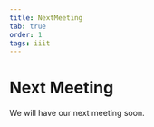 ```yaml
---
title: NextMeeting
tab: true
order: 1
tags: iiit
---
```



# **Next Meeting**
We will have our next meeting soon.
